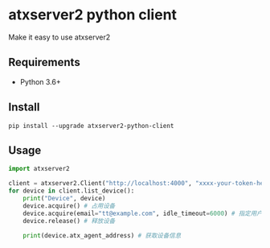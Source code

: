 # atxserver2 python client
Make it easy to use atxserver2

## Requirements
- Python 3.6+

## Install
```
pip install --upgrade atxserver2-python-client
```

## Usage
```python
import atxserver2

client = atxserver2.Client("http://localhost:4000", "xxxx-your-token-here-xxxxx")
for device in client.list_device():
    print("Device", device)
    device.acquire() # 占用设备
    device.acquire(email="tt@example.com", idle_timeout=6000) # 指定用户占用设备, 时长6000秒
    device.release() # 释放设备

    print(device.atx_agent_address) # 获取设备信息
